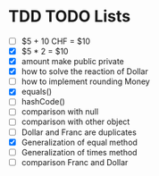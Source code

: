 # TDD TODO Lists
- [ ] $5 + 10 CHF = $10
- [x] $5 * 2 = $10
- [x] amount make public private
- [x] how to solve the reaction of Dollar
- [ ] how to implement rounding Money
- [x] equals()
- [ ] hashCode()
- [ ] comparison with null
- [ ] comparison with other object
- [ ] Dollar and Franc are duplicates
- [x] Generalization of equal method
- [ ] Generalization of times method
- [ ] comparison Franc and Dollar